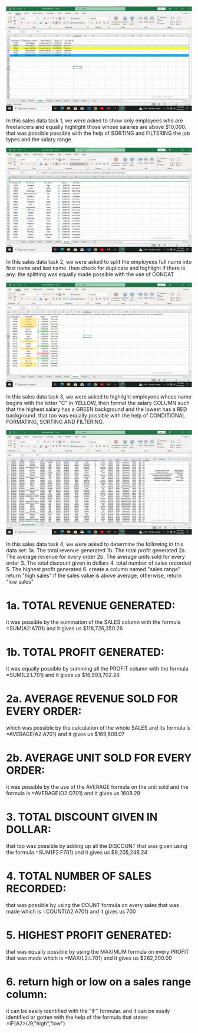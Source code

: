 ![](sales_data_task1.png)

 In this sales data task 1, we were asked to show only employees who are freelancers and equally highlight those whose salaries are above $10,000.
 that was possible possible with the help of SORTING and FILTERING the job types and the salary range.

![](sales_data_task2.png)

 In this sales data task 2, we were asked to split the employees full name into first name and last name.
 then check for duplicate and highlight if there is any. the splitting was equally made possible with the use of CONCAT

 ![](sales_data_task3.png)
 
  In this sales data task 3, we were asked to highlight employees whose name begins with the letter "C" in YELLOW, then format the salary COLUMN such that the highest salary has a GREEN background and the lowest has a RED background. that too was equally possible with the help of CONDITIONAL FORMATING, SORTING AND FILTERING.

  ![](sales_data_task4.png)
  
   In this sales data task 4, we were asked to determine the following in this data set:
 1a. The total revenue generated
 1b. The total profit generated
 2a.  The average revenue for every order
 2b. The average units sold for every order
 3. The total discount given in dollars
 4. total number of sales recorded
 5. The highest profit generated
 6. create a column named "sales range" return "high sales" if the sales value is above average, otherwise, return "low sales"


# 1a. TOTAL REVENUE GENERATED:
it was possible by the summation of the SALES column with the formula =SUM(A2:A701) and it gives us $118,726,350.26

# 1b. TOTAL PROFIT GENERATED:
it was equally possible by summing all the PROFIT column with the formula =SUM(L2:L701) and it gives us $16,893,702.26

# 2a. AVERAGE REVENUE SOLD FOR EVERY ORDER:
which was possible by the calculation of the whole SALES and its formula is =AVERAGE(A2:A701) and it gives us $169,609.07

# 2b. AVERAGE UNIT SOLD FOR EVERY ORDER:
it was possible by the use of the AVERAGE formula on the unit sold and the formula is =AVERAGE(O2:O701) and it gives us 1608.29

# 3. TOTAL DISCOUNT GIVEN IN DOLLAR:
that too was possible by adding up all the DISCOUNT that was given using the formula =SUM(F2:F701) and it gives us $9,205,248.24

# 4. TOTAL NUMBER OF SALES RECORDED:
that was possible by using the COUNT formula on every sales that was made which is =COUNT(A2:A701) and it gives us 700

# 5. HIGHEST PROFIT GENERATED:
that was equally possible by using the MAXIMUM formula on every PROFIT that was made which is =MAX(L2:L701) and it gives us $262,200.00

# 6. return high or low on a sales range column:
it can be easily identified with the "IF" formular. and it can be easily identified or gotten with the help of the formula that states =IF(A2>$U$9,"high","low")
